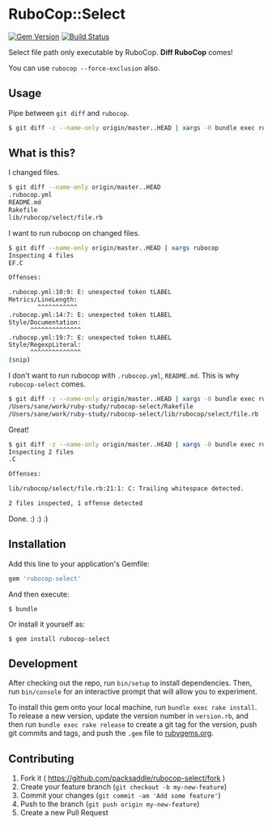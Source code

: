 # RuboCop::Select

[![Gem Version](http://img.shields.io/gem/v/rubocop-select.svg?style=flat)](http://badge.fury.io/rb/rubocop-select)
[![Build Status](http://img.shields.io/travis/packsaddle/rubocop-select/master.svg?style=flat)](https://travis-ci.org/packsaddle/rubocop-select)

Select file path only executable by RuboCop. **Diff RuboCop** comes!

You can use `rubocop --force-exclusion` also.

## Usage

Pipe between `git diff` and `rubocop`.

```sh
$ git diff -z --name-only origin/master..HEAD | xargs -0 bundle exec rubocop-select | xargs rubocop
```

## What is this?

I changed files.

```sh
$ git diff --name-only origin/master..HEAD
.rubocop.yml
README.md
Rakefile
lib/rubocop/select/file.rb
```

I want to run rubocop on changed files.

```sh
$ git diff --name-only origin/master..HEAD | xargs rubocop
Inspecting 4 files
EF.C

Offenses:

.rubocop.yml:10:9: E: unexpected token tLABEL
Metrics/LineLength:
        ^^^^^^^^^^^
.rubocop.yml:14:7: E: unexpected token tLABEL
Style/Documentation:
      ^^^^^^^^^^^^^^
.rubocop.yml:19:7: E: unexpected token tLABEL
Style/RegexpLiteral:
      ^^^^^^^^^^^^^^
(snip)
```

I don't want to run rubocop with `.rubocop.yml`, `README.md`.
This is why `rubocop-select` comes.

```sh
$ git diff -z --name-only origin/master..HEAD | xargs -0 bundle exec rubocop-select
/Users/sane/work/ruby-study/rubocop-select/Rakefile
/Users/sane/work/ruby-study/rubocop-select/lib/rubocop/select/file.rb
```

Great!

```sh
$ git diff -z --name-only origin/master..HEAD | xargs -0 bundle exec rubocop-select| xargs rubocop
Inspecting 2 files
.C

Offenses:

lib/rubocop/select/file.rb:21:1: C: Trailing whitespace detected.

2 files inspected, 1 offense detected
```

Done. :) :) :)

## Installation

Add this line to your application's Gemfile:

```ruby
gem 'rubocop-select'
```

And then execute:

    $ bundle

Or install it yourself as:

    $ gem install rubocop-select

## Development

After checking out the repo, run `bin/setup` to install dependencies. Then, run `bin/console` for an interactive prompt that will allow you to experiment.

To install this gem onto your local machine, run `bundle exec rake install`. To release a new version, update the version number in `version.rb`, and then run `bundle exec rake release` to create a git tag for the version, push git commits and tags, and push the `.gem` file to [rubygems.org](https://rubygems.org).

## Contributing

1. Fork it ( https://github.com/packsaddle/rubocop-select/fork )
2. Create your feature branch (`git checkout -b my-new-feature`)
3. Commit your changes (`git commit -am 'Add some feature'`)
4. Push to the branch (`git push origin my-new-feature`)
5. Create a new Pull Request
